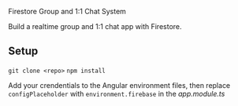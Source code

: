 Firestore Group and 1:1 Chat System

Build a realtime group and 1:1 chat app with Firestore.

## Setup

`git clone <repo>`
`npm install`

Add your crendentials to the Angular environment files, then replace `configPlaceholder` with `environment.firebase` in the _app.module.ts_
